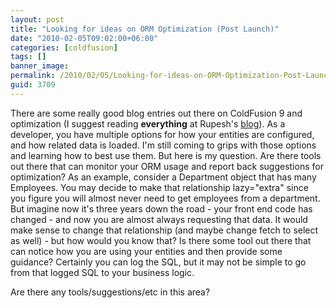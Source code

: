 ```yaml
---
layout: post
title: "Looking for ideas on ORM Optimization (Post Launch)"
date: "2010-02-05T09:02:00+06:00"
categories: [coldfusion]
tags: []
banner_image: 
permalink: /2010/02/05/Looking-for-ideas-on-ORM-Optimization-Post-Launch
guid: 3709
---
```


There are some really good blog entries out there on ColdFusion 9 and optimization (I suggest reading <b>everything</b> at Rupesh's <a href="http://www.rupeshk.org/blog/">blog</a>). As a developer, you have multiple options for how your entities are configured, and how related data is loaded. I'm still coming to grips with those options and learning how to best use them. But here is my question. Are there tools out there that can monitor your ORM usage and report back suggestions for optimization? As an example, consider a Department object that has many Employees. You may decide to make that relationship lazy="extra" since you figure you will almost never need to get employees from a department. But imagine now it's three years down the road - your front end code has changed - and now you are almost always requesting that data. It would make sense to change that relationship (and maybe change fetch to select as well) - but how would you know that? Is there some tool out there that can notice how you are using your entities and then provide some guidance? Certainly you can log the SQL, but it may not be simple to go from that logged SQL to your business logic.

Are there any tools/suggestions/etc in this area?